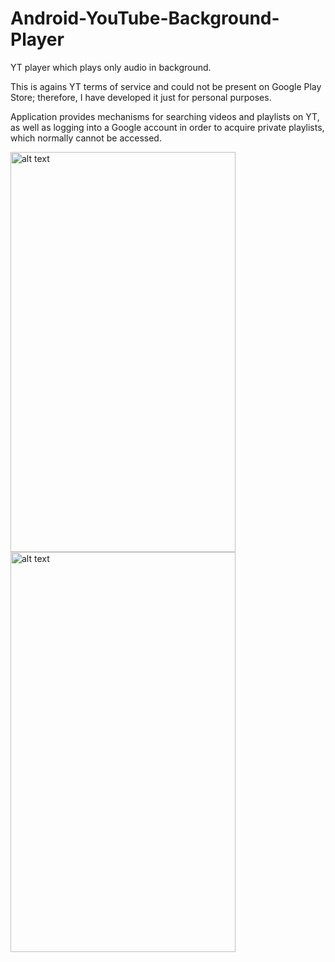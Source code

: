 # Android-YouTube-Background-Player

YT player which plays only audio in background.

This is agains YT terms of service and could not be present on Google Play Store; therefore, I have developed it just for personal purposes. 

Application provides mechanisms for searching videos and playlists on YT, as well as logging into a Google account in order to acquire private playlists, which normally cannot be accessed.

<img src="https://github.com/smedic/Android-YouTube-Background-Player/blob/master/raw/Screenshot_2016-03-16-12-14-49.png" alt="alt text" width="360" height="640">
<img src="https://github.com/smedic/Android-YouTube-Background-Player/blob/master/raw/Screenshot_2016-03-16-12-14-41.png" alt="alt text" width="360" height="640">

